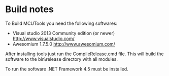 Build notes
====

To Build MCUTools you need the following softwares:

* Visual studio 2013 Community edition (or newer)
http://www.visualstudio.com/
* Awesomium 1.7.5.0
http://www.awesomium.com/

After installing tools just run the CompileRelease.cmd file. This will build the software to the bin\release directory with all modules.

To run the software .NET Framework 4.5 must be installed.